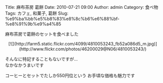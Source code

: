 Title: 麻布茶房 葛餅
Date: 2010-07-21 09:00
Author: admin
Category: 食べ物
Tags: カフェ, 和菓子, 葛餅
Slug: %e9%ba%bb%e5%b8%83%e8%8c%b6%e6%88%bf-%e8%91%9b%e9%a4%85

麻布茶房で葛餅のセットを食べました

<p>
<center>
[![](http://farm5.static.flickr.com/4099/4810053243_fb52a086d5_m.jpg)](http://www.flickr.com/photos/46200029@N06/4810053243/)

</center>
  
そんなに特記することもないですが…  
なかなかうまいです

</p>
コーヒーとセットでたしか550円位という  
お手頃な価格も魅力です
